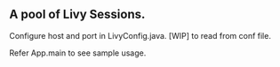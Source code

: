 ## A pool of Livy Sessions.

Configure host and port in LivyConfig.java. 
[WIP] to read from conf file.

Refer App.main to see sample usage.